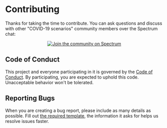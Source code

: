 # Contributing

Thanks for taking the time to contribute. You can ask questions and discuss with other "COVID-19 scenarios" community
members over the Spectrum chat:

<p align="center">
  <a href="https://spectrum.chat/covid19-scenarios/general/questions-discussions~8d49f461-a890-4beb-84f7-2d6ed0ae503a">
    <img alt="Join the community on Spectrum" src="https://withspectrum.github.io/badge/badge.svg" />
  </a>
</p>

## Code of Conduct

This project and everyone participating in it is governed by the [Code of Conduct](CODE_OF_CONDUCT.md). By
participating, you are expected to uphold this code. Unacceptable behavior won't be tolerated.

## Reporting Bugs

When you are creating a bug report, please include as many details as possible. Fill out
[the required template](https://github.com/neherlab/covid19_scenarios/blob/master/.github/ISSUE_TEMPLATE/bug_report.md),
the information it asks for helps us resolve issues faster.
